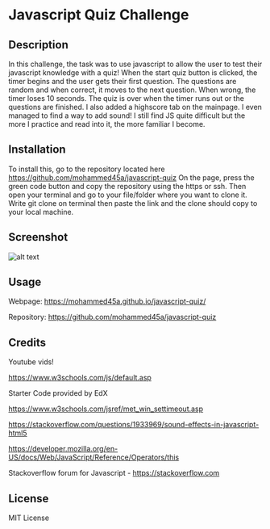 # Javascript Quiz Challenge

## Description
In this challenge, the task was to use javascript to allow the user to test their javascript knowledge with a quiz! When the start quiz button is clicked, the timer begins and the user gets their first question. The questions are random and when correct, it moves to the next question. When wrong, the timer loses 10 seconds. The quiz is over when the timer runs out or the questions are finished. I also added a highscore tab on the mainpage. I even managed to find a way to add sound! I still find JS quite difficult but the more I practice and read into it, the more familiar I become. 

## Installation
To install this, go to the repository located here https://github.com/mohammed45a/javascript-quiz On the page, press the green code button and copy the repository using the https or ssh. Then open your terminal and go to your file/folder where you want to clone it. Write git clone on terminal then paste the link and the clone should copy to your local machine.

## Screenshot
![alt text](/javascript-quiz/assets/images/quizscreenshot.png)

## Usage
Webpage: https://mohammed45a.github.io/javascript-quiz/

Repository: https://github.com/mohammed45a/javascript-quiz

## Credits

Youtube vids!

https://www.w3schools.com/js/default.asp

Starter Code provided by EdX

https://www.w3schools.com/jsref/met_win_settimeout.asp

https://stackoverflow.com/questions/1933969/sound-effects-in-javascript-html5

https://developer.mozilla.org/en-US/docs/Web/JavaScript/Reference/Operators/this

Stackoverflow forum for Javascript - https://stackoverflow.com

## License
MIT License
